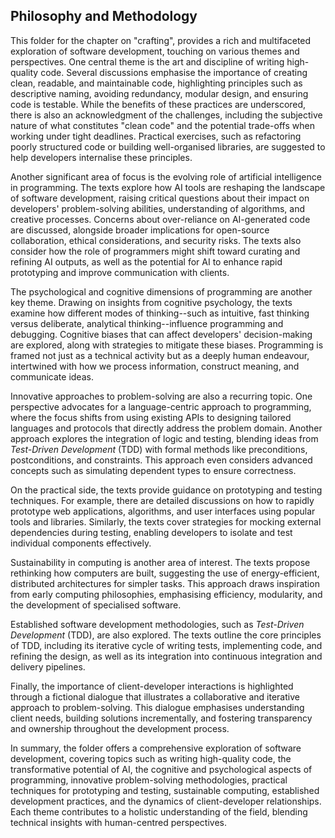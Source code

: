 
## Philosophy and Methodology

This folder for the chapter on "crafting", provides a rich and multifaceted exploration of software development, touching
on various themes and perspectives. One central theme is the art and discipline of writing high-quality code. Several
discussions emphasise the importance of creating clean, readable, and maintainable code, highlighting principles such as
descriptive naming, avoiding redundancy, modular design, and ensuring code is testable. While the benefits of these practices
are underscored, there is also an acknowledgment of the challenges, including the subjective nature of what constitutes 
"clean code" and the potential trade-offs when working under tight deadlines. Practical exercises, such as refactoring
poorly structured code or building well-organised libraries, are suggested to help developers internalise these principles.

Another significant area of focus is the evolving role of artificial intelligence in programming. The texts explore how AI
tools are reshaping the landscape of software development, raising critical questions about their impact on developers'
problem-solving abilities, understanding of algorithms, and creative processes. Concerns about over-reliance on AI-generated
code are discussed, alongside broader implications for open-source collaboration, ethical considerations, and security
risks. The texts also consider how the role of programmers might shift toward curating and refining AI outputs, as well
as the potential for AI to enhance rapid prototyping and improve communication with clients.

The psychological and cognitive dimensions of programming are another key theme. Drawing on insights from cognitive psychology,
the texts examine how different modes of thinking--such as intuitive, fast thinking versus deliberate, analytical
thinking--influence programming and debugging. Cognitive biases that can affect developers' decision-making are explored,
along with strategies to mitigate these biases. Programming is framed not just as a technical activity but as a deeply
human endeavour, intertwined with how we process information, construct meaning, and communicate ideas.

Innovative approaches to problem-solving are also a recurring topic. One perspective advocates for a language-centric
approach to programming, where the focus shifts from using existing APIs to designing tailored languages and protocols that
directly address the problem domain. Another approach explores the integration of logic and testing, blending ideas from
*Test-Driven Development* (TDD) with formal methods like preconditions, postconditions, and constraints. This approach even
considers advanced concepts such as simulating dependent types to ensure correctness.

On the practical side, the texts provide guidance on prototyping and testing techniques. For example, there are detailed
discussions on how to rapidly prototype web applications, algorithms, and user interfaces using popular tools and libraries.
Similarly, the texts cover strategies for mocking external dependencies during testing, enabling developers to isolate and
test individual components effectively.

Sustainability in computing is another area of interest. The texts propose rethinking how computers are built, suggesting
the use of energy-efficient, distributed architectures for simpler tasks. This approach draws inspiration from early computing
philosophies, emphasising efficiency, modularity, and the development of specialised software.

Established software development methodologies, such as *Test-Driven Development* (TDD), are also explored. The texts outline
the core principles of TDD, including its iterative cycle of writing tests, implementing code, and refining the design, as
well as its integration into continuous integration and delivery pipelines.

Finally, the importance of client-developer interactions is highlighted through a fictional dialogue that illustrates a
collaborative and iterative approach to problem-solving. This dialogue emphasises understanding client needs, building solutions
incrementally, and fostering transparency and ownership throughout the development process.

In summary, the folder offers a comprehensive exploration of software development, covering topics such as writing high-quality
code, the transformative potential of AI, the cognitive and psychological aspects of programming, innovative problem-solving
methodologies, practical techniques for prototyping and testing, sustainable computing, established development practices,
and the dynamics of client-developer relationships. Each theme contributes to a holistic understanding of the field, blending
technical insights with human-centred perspectives.

